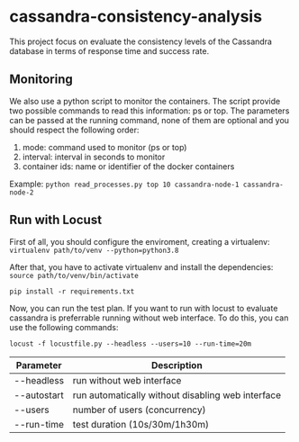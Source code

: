 # cassandra-consistency-analysis
This project focus on evaluate the consistency levels of the Cassandra database in terms of response time and success rate.

## Monitoring
We also use a python script to monitor the containers. The script provide two possible commands to read this information: ps or top. The parameters can be passed at the running command, none of them are optional and you should respect the following order:

1. mode: command used to monitor (ps or top)
2. interval: interval in seconds to monitor
3. container ids: name or identifier of the docker containers

Example:
`python read_processes.py top 10 cassandra-node-1 cassandra-node-2`

## Run with Locust
First of all, you should configure the enviroment, creating a virtualenv:
`virtualenv path/to/venv --python=python3.8`

After that, you have to activate virtualenv and install the dependencies:
`source path/to/venv/bin/activate`

`pip install -r requirements.txt`

Now, you can run the test plan. If you want to run with locust to evaluate cassandra is preferrable running without web interface. To do this, you can use the following commands:

`locust -f locustfile.py --headless --users=10 --run-time=20m`

| Parameter | Description |
| - | - |
| --headless | run without web interface |
| --autostart | run automatically without disabling web interface |
| --users | number of users (concurrency) |
| --run-time | test duration (10s/30m/1h30m) |
